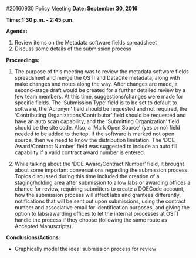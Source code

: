 #20160930 Policy Meeting
**Date: September 30, 2016**

**Time: 1:30 p.m. - 2:45 p.m.**

**Agenda:**
  1.	Review items on the Metadata software fields spreadsheet
  2.	Discuss some details of the submission process
  
**Proceedings:**
  1.	The purpose of this meeting was to review the metadata software fields spreadsheet and merge the OSTI and DataCite metadata, along with make changes and notes along the way. After changes are made, a second-stage draft would be created for a further detailed review by a few team members. At this time, suggestions/changes were made for specific fields. The ‘Submission Type’ field is to be set to default to software, the ‘Acronym’ field should be requested and not required, the ‘Contributing Organizations/Contributor’ field should be requested and have an auto scan capability, and the ‘Submitting Organization’ field should be the site code. Also, a ‘Mark Open Source’ (yes or no) field needed to be added to the top. If the software is marked not open source, then we need to know the distribution limitation. The ‘DOE Award/Contract Number’ field was suggested to include an auto fill capability if a valid contract award number is entered. 

  2.	While talking about the ‘DOE Award/Contract Number’ field, it brought about some important conversations regarding the submission process. Topics discussed during this time included the creation of a staging/holding area after submission to allow labs or awarding offices a chance for review, requiring submitters to create a DOECode account, how the submission process will affect labs and grantees differently, notifications that will be sent out upon submissions, using the contract number and associative email for identification purposes, and giving the option to labs/awarding offices to let the internal processes at OSTI handle the process if they choose (following the same route as Accepted Manuscripts).

**Conclusions/Actions:**
-	Graphically model the ideal submission process for review
